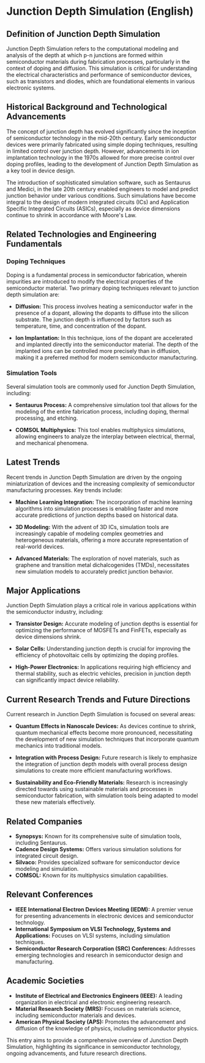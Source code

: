 # Junction Depth Simulation (English)

## Definition of Junction Depth Simulation

Junction Depth Simulation refers to the computational modeling and analysis of the depth at which p-n junctions are formed within semiconductor materials during fabrication processes, particularly in the context of doping and diffusion. This simulation is critical for understanding the electrical characteristics and performance of semiconductor devices, such as transistors and diodes, which are foundational elements in various electronic systems.

## Historical Background and Technological Advancements

The concept of junction depth has evolved significantly since the inception of semiconductor technology in the mid-20th century. Early semiconductor devices were primarily fabricated using simple doping techniques, resulting in limited control over junction depth. However, advancements in ion implantation technology in the 1970s allowed for more precise control over doping profiles, leading to the development of Junction Depth Simulation as a key tool in device design.

The introduction of sophisticated simulation software, such as Sentaurus and Medici, in the late 20th century enabled engineers to model and predict junction behavior under various conditions. Such simulations have become integral to the design of modern integrated circuits (ICs) and Application Specific Integrated Circuits (ASICs), especially as device dimensions continue to shrink in accordance with Moore's Law.

## Related Technologies and Engineering Fundamentals

### Doping Techniques

Doping is a fundamental process in semiconductor fabrication, wherein impurities are introduced to modify the electrical properties of the semiconductor material. Two primary doping techniques relevant to junction depth simulation are:

- **Diffusion:** This process involves heating a semiconductor wafer in the presence of a dopant, allowing the dopants to diffuse into the silicon substrate. The junction depth is influenced by factors such as temperature, time, and concentration of the dopant.

- **Ion Implantation:** In this technique, ions of the dopant are accelerated and implanted directly into the semiconductor material. The depth of the implanted ions can be controlled more precisely than in diffusion, making it a preferred method for modern semiconductor manufacturing.

### Simulation Tools

Several simulation tools are commonly used for Junction Depth Simulation, including:

- **Sentaurus Process:** A comprehensive simulation tool that allows for the modeling of the entire fabrication process, including doping, thermal processing, and etching.

- **COMSOL Multiphysics:** This tool enables multiphysics simulations, allowing engineers to analyze the interplay between electrical, thermal, and mechanical phenomena.

## Latest Trends

Recent trends in Junction Depth Simulation are driven by the ongoing miniaturization of devices and the increasing complexity of semiconductor manufacturing processes. Key trends include:

- **Machine Learning Integration:** The incorporation of machine learning algorithms into simulation processes is enabling faster and more accurate predictions of junction depths based on historical data.

- **3D Modeling:** With the advent of 3D ICs, simulation tools are increasingly capable of modeling complex geometries and heterogeneous materials, offering a more accurate representation of real-world devices.

- **Advanced Materials:** The exploration of novel materials, such as graphene and transition metal dichalcogenides (TMDs), necessitates new simulation models to accurately predict junction behavior.

## Major Applications

Junction Depth Simulation plays a critical role in various applications within the semiconductor industry, including:

- **Transistor Design:** Accurate modeling of junction depths is essential for optimizing the performance of MOSFETs and FinFETs, especially as device dimensions shrink.

- **Solar Cells:** Understanding junction depth is crucial for improving the efficiency of photovoltaic cells by optimizing the doping profiles.

- **High-Power Electronics:** In applications requiring high efficiency and thermal stability, such as electric vehicles, precision in junction depth can significantly impact device reliability.

## Current Research Trends and Future Directions

Current research in Junction Depth Simulation is focused on several areas:

- **Quantum Effects in Nanoscale Devices:** As devices continue to shrink, quantum mechanical effects become more pronounced, necessitating the development of new simulation techniques that incorporate quantum mechanics into traditional models.

- **Integration with Process Design:** Future research is likely to emphasize the integration of junction depth models with overall process design simulations to create more efficient manufacturing workflows.

- **Sustainability and Eco-Friendly Materials:** Research is increasingly directed towards using sustainable materials and processes in semiconductor fabrication, with simulation tools being adapted to model these new materials effectively.

## Related Companies

- **Synopsys:** Known for its comprehensive suite of simulation tools, including Sentaurus.
- **Cadence Design Systems:** Offers various simulation solutions for integrated circuit design.
- **Silvaco:** Provides specialized software for semiconductor device modeling and simulation.
- **COMSOL:** Known for its multiphysics simulation capabilities.

## Relevant Conferences

- **IEEE International Electron Devices Meeting (IEDM):** A premier venue for presenting advancements in electronic devices and semiconductor technology.
- **International Symposium on VLSI Technology, Systems and Applications:** Focuses on VLSI systems, including simulation techniques.
- **Semiconductor Research Corporation (SRC) Conferences:** Addresses emerging technologies and research in semiconductor design and manufacturing.

## Academic Societies

- **Institute of Electrical and Electronics Engineers (IEEE):** A leading organization in electrical and electronic engineering research.
- **Material Research Society (MRS):** Focuses on materials science, including semiconductor materials and devices.
- **American Physical Society (APS):** Promotes the advancement and diffusion of the knowledge of physics, including semiconductor physics.

This entry aims to provide a comprehensive overview of Junction Depth Simulation, highlighting its significance in semiconductor technology, ongoing advancements, and future research directions.